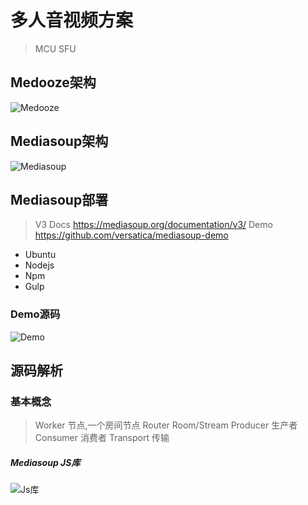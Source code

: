 # 多人音视频方案

> MCU
> SFU

## Medooze架构

![Medooze]("./images/medooze.png")

## Mediasoup架构

![Mediasoup]("./images/mediasoup.png")

## Mediasoup部署

> V3 Docs https://mediasoup.org/documentation/v3/
> Demo https://github.com/versatica/mediasoup-demo

* Ubuntu
* Nodejs
* Npm
* Gulp

### Demo源码

![Demo]("./images/demo.png")

## 源码解析

### 基本概念

> Worker 节点,一个房间节点
> Router Room/Stream
> Producer 生产者
> Consumer 消费者
> Transport 传输

##### Mediasoup JS库

![Js库]("./images/jsclass.png")
